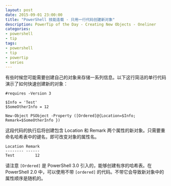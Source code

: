 ```yaml
---
layout: post
date: 2015-09-01 23:00:00
title: "PowerShell 技能连载 - 只用一行代码创建新对象"
description: PowerTip of the Day - Creating New Objects - Oneliner
categories:
- powershell
- tip
tags:
- powershell
- tip
- powertip
- series
---
```

有些时候您可能需要创建自己的对象来存储一系列信息。以下这行简洁的单行代码演示了如何快速创建新的对象：

    #requires -Version 3
    
    $Info = 'Test'
    $SomeOtherInfo = 12
    
    New-Object PSObject -Property ([Ordered]@{Location=$Info; Remark=$SomeOtherInfo })

这段代码的执行后将创建包含 Location 和 Remark 两个属性的新对象。只需要重命名哈希表中的键名，即可改变对象的属性名。

    Location Remark
    -------- ------
    Test         12

请注意 `[Ordered]` 是 PowerShell 3.0 引入的，能够创建有序的哈希表。在 PowerShell 2.0 中，可以使用不带 `[ordered]` 的代码。不带它会导致新对象中的属性顺序是随机的。

<!--本文国际来源：[Creating New Objects - Oneliner](http://community.idera.com/powershell/powertips/b/tips/posts/creating-new-objects-oneliner)-->
